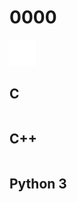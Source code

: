 # 0000 []()

![Problem](zproblem.png)

## C

```c

```

## C++

```cpp

```

## Python 3

```py3

```